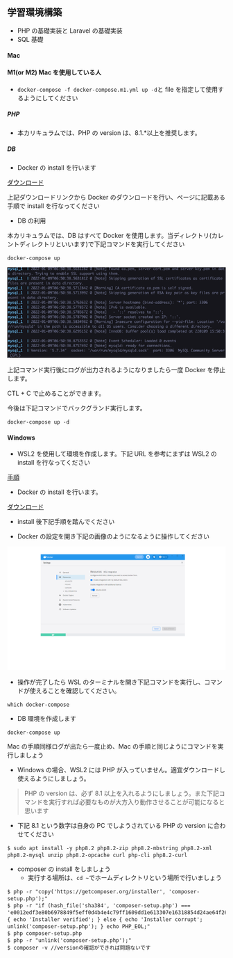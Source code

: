 ## 学習環境構築

- PHP の基礎実装と Laravel の基礎実装
- SQL 基礎

#### Mac

#### M1(or M2) Mac を使用している人

- `docker-compose -f docker-compose.m1.yml up -d`と file を指定して使用するようにしてください

##### PHP

- 本カリキュラムでは、PHP の version は、8.1.\*以上を推奨します。

##### DB

- Docker の install を行います

[ダウンロード](https://matsuand.github.io/docs.docker.jp.onthefly/desktop/mac/install/)

上記ダウンロードリンクから Docker のダウンロードを行い、ページに記載ある手順で install を行なってください

- DB の利用

本カリキュラムでは、DB はすべて Docker を使用します。当ディレクトリ(カレントディレクトリといいます)で下記コマンドを実行してください

```shell
docker-compose up
```

![Logs](./img/mysql_logs.png)

上記コマンド実行後にログが出力されるようになりましたら一度 Docker を停止します。

CTL + C で止めることができます。

今後は下記コマンドでバックグランド実行します。

```shell
docker-compose up -d
```

#### Windows

- WSL2 を使用して環境を作成します。下記 URL を参考にまずは WSL2 の install を行なってください

[手順](https://docs.microsoft.com/ja-jp/windows/wsl/install)

- Docker の install を行います。

[ダウンロード](https://docs.docker.com/desktop/windows/install/)

- install 後下記手順を踏んでください

- Docker の設定を開き下記の画像のようになるように操作してください

![settings](./img/windows_docker_settings.png)

- 操作が完了したら WSL のターミナルを開き下記コマンドを実行し、コマンドが使えることを確認してください。

```shell
which docker-compose
```

- DB 環境を作成します

```shell
docker-compose up
```

Mac の手順同様ログが出たら一度止め、Mac の手順と同じようにコマンドを実行しましょう

- Windows の場合、WSL2 には PHP が入っていません。適宜ダウンロードし使えるようにしましょう。

> PHP の version は、必ず 8.1 以上を入れるようにしましょう。また下記コマンドを実行すれば必要なものが大方入り動作させることが可能になると思います

- 下記 8.1 という数字は自身の PC でしようされている PHP の version に合わせてください

```shell
$ sudo apt install -y php8.2 php8.2-zip php8.2-mbstring php8.2-xml php8.2-mysql unzip php8.2-opcache curl php-cli php8.2-curl
```

- composer の install をしましょう
  - 実行する場所は、`cd ~`でホームディレクトリという場所で行いましょう

```shell
$ php -r "copy('https://getcomposer.org/installer', 'composer-setup.php');"
$ php -r "if (hash_file('sha384', 'composer-setup.php') === 'e0012edf3e80b6978849f5eff0d4b4e4c79ff1609dd1e613307e16318854d24ae64f26d17af3ef0bf7cfb710ca74755a') { echo 'Installer verified'; } else { echo 'Installer corrupt'; unlink('composer-setup.php'); } echo PHP_EOL;"
$ php composer-setup.php
$ php -r "unlink('composer-setup.php');"
$ composer -v //versionの確認ができれば問題ないです
```
